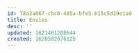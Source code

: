 ```yaml
---
id: 78a2a067-cbc0-405a-bfe5-b15c5d19e1a0
title: Envies
desc: ''
updated: 1621461208644
created: 1620502076125
---
```



